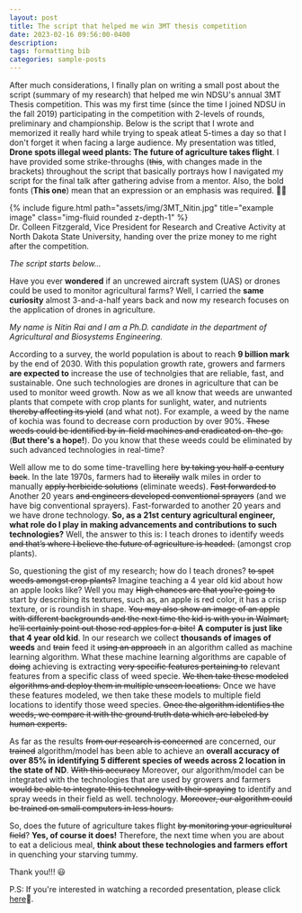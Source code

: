 ```yaml
---
layout: post
title: The script that helped me win 3MT thesis competition
date: 2023-02-16 09:56:00-0400
description: 
tags: formatting bib
categories: sample-posts
---
```

After much considerations, I finally plan on writing a small post about the script (summary of my research) that helped me win NDSU's annual 3MT Thesis competition. This was my first time (since the time I joined NDSU in the fall 2019) participating in the competition with 2-levels of rounds, preliminary and championship. Below is the script that I wrote and memorized it really hard while trying to speak atleat 5-times a day so that I don't forget it when facing a large audience. My presentation was titled, **Drone spots illegal weed plants: The future of agriculture takes flight**. I have provided some strike-throughs (~~this~~, with changes made in the brackets) throughout the script that basically portrays how I navigated my script for the final talk after gathering advise from a mentor. Also, the bold fonts (**This one**) mean that an expression or an emphasis was required. 👨‍🔬

<div class="row">
    <div class="col-sm mt-3 mt-md-0">
        {% include figure.html path="assets/img/3MT_Nitin.jpg" title="example image" class="img-fluid rounded z-depth-1" %}
    </div>
</div>
<div class="caption">
    Dr. Colleen Fitzgerald, Vice President for Research and Creative Activity at North Dakota State University, handing over the prize money to me right after the competition.
</div>


_The script starts below..._

Have you ever **wondered** if an uncrewed aircraft system (UAS) or drones could be used to monitor agricultural farms? Well, I carried the **same curiosity** almost 3-and-a-half years back and now my research focuses on the application of drones in agriculture.

_My name is Nitin Rai and I am a Ph.D. candidate in the department of Agricultural and Biosystems Engineering._

According to a survey, the world population is about to reach **9 billion mark** by the end of 2030. With this population growth rate, growers and farmers **are expected to** increase the use of technolgies that are reliable, fast, and sustainable. One such technologies are drones in agriculture that can be used to monitor weed growth. Now as we all know that weeds are unwanted plants that compete with crop plants for sunlight, water, and nutrients ~~thereby affecting its yield~~ (and what not). For example, a weed by the name of kochia was found to decrease corn production by over 90%. ~~These weeds could be identified by in-field machines and eradicated on-the-go.~~ (**But there's a hope!**). Do you know that these weeds could be eliminated by such advanced technologies in real-time? 

Well allow me to do some time-travelling here ~~by taking you half a century back~~. In the late 1970s, farmers had to ~~literally~~ walk miles in order to manually ~~apply herbicide solutions~~ (eliminate weeds). ~~Fast forwarded to~~ Another 20 years ~~and engineers developed conventional sprayers~~ (and we have big conventional sprayers). Fast-forwarded to another 20 years and we have drone technology. **So, as a 21st century agricultural engineer, what role do I play in making advancements
and contributions to such technologies?** Well, the answer to this is: I teach drones to identify weeds ~~and that’s where I believe the future of agriculture is headed.~~ (amongst crop plants). 

So, questioning the gist of my research; how do I teach drones? ~~to spot weeds amongst crop plants?~~ Imagine teaching a 4 year old kid about how an apple looks like? Well you may ~~High chances are that you’re going to~~ start by describing its textures, such as, an apple is red color, it has a crisp texture, or is roundish in shape. ~~You may also show an image of an apple with different backgrounds and the next time the kid is with you in Walmart, he’ll certainly point out those red apples for a bite!~~ **A computer is just like that 4 year old kid**. In our research we collect **thousands of images of weeds** and ~~train~~ feed it ~~using an approach~~ in an algorithm called as machine learning algorithm. What these machine learning algorithms are capable of ~~doing~~ achieving is extracting ~~very specific features pertaining to~~ relevant features from a specific class of weed specie. ~~We then take these modeled algorithms and deploy them in multiple unseen locations.~~ Once we have these features modeled, we then take these models to multiple field locations to identify those weed species. ~~Once the algorithm identifies the weeds, we compare it with the ground truth data which are labeled by human experts.~~

As far as the results ~~from our research is concerned~~ are concerned, our ~~trained~~ algorithm/model has been able to achieve an **overall accuracy of over 85% in identifying 5 different species of weeds across 2 location in the state of ND**. ~~With this accuracy~~ Moreover, our algorithm/model can be integrated with the technologies that are used by growers and farmers ~~would be able to integrate this technology with their spraying~~ to identify and spray weeds in their field as well. technology. ~~Moreover, our algorithm could be trained on small computers in less hours.~~

So, does the future of agriculture takes flight ~~by monitoring your agricultural field~~? **Yes, of course it does!** Therefore, the next time when you are about to eat a delicious meal, **think about these technologies and farmers effort** in quenching your starving tummy.

Thank you!!! 😃

P.S: If you're interested in watching a recorded presentation, please click [here](https://youtu.be/j3DfPBQiBS4)🥇.
